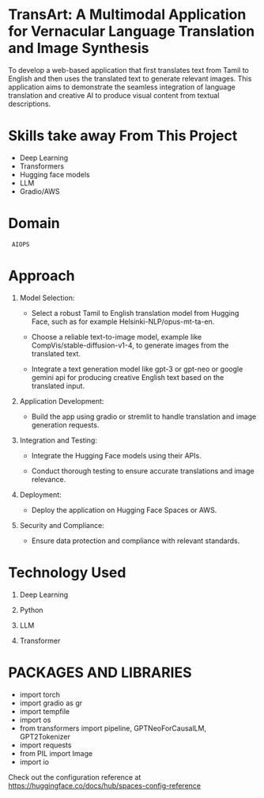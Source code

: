 # TransArt: A Multimodal Application for Vernacular Language Translation and Image Synthesis
To develop a web-based application that first translates text from Tamil to English and then uses the translated text to generate relevant images. This application aims to demonstrate the
seamless integration of language translation and creative AI to produce visual content from
textual descriptions.

# Skills take away From This Project
 
   * Deep Learning
   * Transformers
   * Hugging face models
   * LLM
   * Gradio/AWS
# Domain

     AIOPS
    
# Approach

1. Model Selection:

     *  Select a robust Tamil to English translation model from Hugging Face, such as
for example Helsinki-NLP/opus-mt-ta-en.

     *  Choose a reliable text-to-image model, example like
CompVis/stable-diffusion-v1-4, to generate images from the translated text.

     *  Integrate a text generation model like gpt-3 or gpt-neo or google
gemini api for producing creative English text based on the translated input.

2. Application Development:
    
     *  Build the app using gradio or stremlit to handle translation and image
generation requests.

3. Integration and Testing:
 
     *  Integrate the Hugging Face models using their APIs.

     *  Conduct thorough testing to ensure accurate translations and image relevance.

7. Deployment:
   
     *  Deploy the application on Hugging Face Spaces or AWS.
   
9. Security and Compliance:
    
     *  Ensure data protection and compliance with relevant standards.
  
# Technology Used
   1. Deep Learning
      
   3. Python
      
   3. LLM
   
   4. Transformer

# PACKAGES AND LIBRARIES
  * import torch
  * import gradio as gr
  * import tempfile
  * import os
  * from transformers import pipeline, GPTNeoForCausalLM, GPT2Tokenizer
  * import requests
  * from PIL import Image
  * import io


Check out the configuration reference at https://huggingface.co/docs/hub/spaces-config-reference

